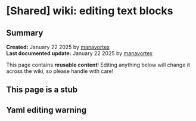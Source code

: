 # \[Shared] wiki: editing text blocks

## Summary

**Created:** January 22 2025 by [manavortex](https://app.gitbook.com/u/NfZBoxGegfUqB33J9HXuCs6PVaC3 "mention")\
**Last documented update:** January 22 2025 by [manavortex](https://app.gitbook.com/u/NfZBoxGegfUqB33J9HXuCs6PVaC3 "mention")

This page contains **reusable content**! Editing anything below will change it across the wiki, so please handle with care!

## This page is a stub

## Yaml editing warning
